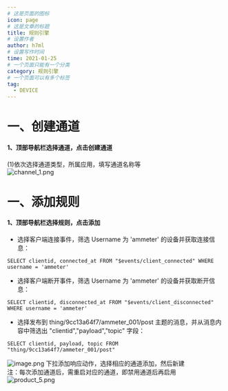 ```yaml
---
# 这是页面的图标
icon: page
# 这是文章的标题
title: 规则引擎
# 设置作者
author: h7ml
# 设置写作时间
time: 2021-01-25
# 一个页面只能有一个分类
category: 规则引擎
# 一个页面可以有多个标签
tag:
  - DEVICE
---
```


#
# 一、创建通道
#### 1、顶部导航栏选择通道，点击创建通道
(1)依次选择通道类型，所属应用，填写通道名称等</br>
![channel_1.png](http://dgiot-1253666439.cos.ap-shanghai-fsi.myqcloud.com/blog/channel_1.png)

# 一、添加规则
#### 1、顶部导航栏选择规则，点击添加
 - 选择客户端连接事件，筛选 Username 为 'ammeter' 的设备并获取连接信息：
```
SELECT clientid, connected_at FROM "$events/client_connected" WHERE username = 'ammeter'
```
 - 选择客户端断开事件，筛选 Username 为 'ammeter' 的设备并获取断开信息：	
```
SELECT clientid, disconnected_at FROM "$events/client_disconnected" WHERE username = 'ammeter'
```
 - 选择发布到 thing/9cc13a64f7/ammeter_001/post 主题的消息，并从消息内容中筛选出 "clientid","payload","topic" 字段：
```	
SELECT clientid, payload, topic FROM "thing/9cc13a64f7/ammeter_001/post"
```
![image.png](https://i.loli.net/2021/01/28/gemxZlFEnkMJLGz.png)
下拉添加响应动作，选择相应的通道添加，然后新建</br>
注：每次添加通道后，需重启对应的通道，即禁用通道后再启用</br>
![product_5.png](http://dgiot-1253666439.cos.ap-shanghai-fsi.myqcloud.com/blog/product_5.png)
